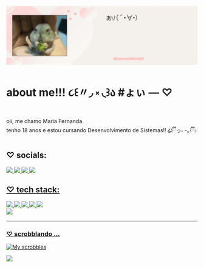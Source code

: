 ![Header](cu.gif)
# about me!!! ૮꒰〃◞ ༝ ◟꒱ა #ょぃ — ♡
oii, me chamo Maria Fernanda. <br>tenho 18 anos e estou cursando Desenvolvimento de Sistemas!! ໒꒰ྀིっ˕ -｡꒱ྀི১ <br>


## ♡ socials: 
<div>
 <a href="https://instagram.com/digitalsynco" target="_blank"</a> <img src= "https://img.shields.io/badge/Instagram-E4405F.svg?style=for-the-badge&logo=Instagram&logoColor=white">
 <a href="https://tiktok.com/@cracolandia12345" target="_blank"</a> <img src= "https://img.shields.io/badge/TikTok-000000.svg?style=for-the-badge&logo=TikTok&logoColor=white">
 <a href="https://www.last.fm/pt/user/necrosier" target="_blank"</a> <img src= "https://img.shields.io/badge/Last.fm-D51007.svg?style=for-the-badge&logo=lastdotfm&logoColor=white">
 <a href="https://www.letterboxd.com/simbiose" target="_blank"</a> <img src= "https://img.shields.io/badge/Letterboxd-00D735.svg?style=for-the-badge&logo=Letterboxd&logoColor=white">
 </div>

## ♡ tech stack:
<div>
  <img src= "https://img.shields.io/badge/CSS3-1572B6?style=for-the-badge&logo=css3&logoColor=white">
  <img src= "https://img.shields.io/badge/HTML5-E34F26?style=for-the-badge&logo=html5&logoColor=white">
  <img src= "https://img.shields.io/badge/JavaScript-F7DF1E.svg?style=for-the-badge&logo=JavaScript&logoColor=black">
  <img src= "https://img.shields.io/badge/Figma-F24E1E.svg?style=for-the-badge&logo=Figma&logoColor=white">
  <img src= "https://img.shields.io/badge/Adobe%20Illustrator-FF9A00.svg?style=for-the-badge&logo=Adobe-Illustrator&logoColor=white">
  </div>

  <div>
   <img height="130em" src="https://github-readme-stats.vercel.app/api/top-langs/?username=tubaraofofinho123&layout=compact&langs_count=16&theme=discord_old_blurple&hide_border=true&card_width=810&border_radius=4.5"/>
</div>

---
### ♡ scrobblando ...
![My scrobbles](https://lastfm-recently-played.vercel.app/api?user=necrosier)

[![](https://visitcount.itsvg.in/api?id=feiqinyian&icon=7&color=5)](https://visitcount.itsvg.in)

<!-- Proudly created with GPRM ( https://gprm.itsvg.in ) -->
